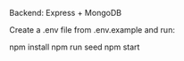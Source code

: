 Backend: Express + MongoDB

Create a .env file from .env.example and run:

npm install
npm run seed
npm start
